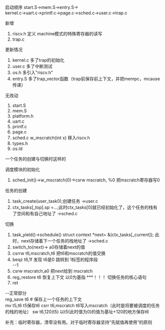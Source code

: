 启动顺序
start.S->mem.S->entry.S->  
kernel.c->uart.c->printf.c->page.c->sched.c->user.c->trap.c

新增
1. riscv.h      定义 machine模式的特殊寄存器的读写
2. trap.c       





更新情况
1. kernel.c     多了trap的初始化
2. user.c       多了中断测试
3. os.h         多引入"riscv.h"
4. entry.S      多了trap_vector函数（trap前保存前上下文，并把mempc，mcause传递）



无改动
1. start.S
2. mem.S
3. platform.h
4. uart.c
5. printf.c
6. page.c
7. sched.c          w_mscratch(int x) 移入riscv.h
8. types.h
9. os.ld


一个任务的创建与切换时这样的

调度模块的初始化
1. sched_init()->w_mscratch(0)->csrw mscratch, %0   把mscratch寄存器写0

任务的创建
1. task_create(user_task0);创建任务     ->user.c
2. ctx_tasks[_top].sp =...;此时ctx_tasks[0]就已经初始化了，这个任务的栈有了空间和有自己地址了   ->sched.c

切换
1. task_yield()->schedule()  struct context *next= &(ctx_tasks[_current]);
此时，next存储着下一个任务的栈地址了            ->sched.c
2. switch_to(next)->       a0存储着next的值
3. csrrw   t6,mscratch,t6  把t6和mscratch的值交换
4. beqz    t6,1f           发现  t6是0 跳转到 1标签的程序段  
--1
5. csrw    mscratch,a0     把next给到 mscratch       
6. reg_restore t6          恢复上下文 以0为基指             ***！！！ 切换任务的核心语句 
7. ret        

--正常部分  
reg_save t6             # 保存上一个任务的上下文  
mv t5,t6                t5保存t6
csrr    t6,mscratch     t6写入mscratch（此时是将要被调度的任务的栈的地址）
sw t6,120(t5)           以t5(此时值为0)的值为基址+120的地方保存t6


补充：临时寄存器，清零没有用。对于临时寄存器坚持“先赋值再使用”的原则


